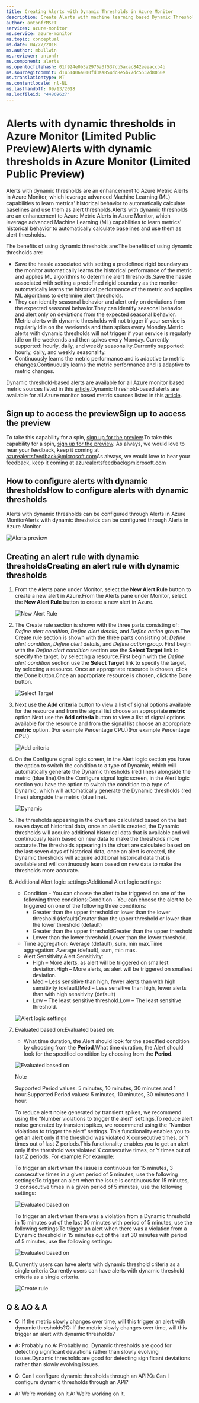 ```yaml
---
title: Creating Alerts with Dynamic Thresholds in Azure Monitor
description: Create Alerts with machine learning based Dynamic Thresholds
author: antonfrMSFT
services: azure-monitor
ms.service: azure-monitor
ms.topic: conceptual
ms.date: 04/27/2018
ms.author: mbullwin
ms.reviewer: antonfr
ms.component: alerts
ms.openlocfilehash: 01f924e0b3a2976a3f537cb5acac842eeeaccb4b
ms.sourcegitcommit: d1451406a010fd3aa854dc8e5b77dc5537d8050e
ms.translationtype: MT
ms.contentlocale: nl-NL
ms.lasthandoff: 09/13/2018
ms.locfileid: "44869627"
---
```

# <a name="alerts-with-dynamic-thresholds-in-azure-monitor-limited-public-preview"></a><span data-ttu-id="095ea-103">Alerts with dynamic thresholds in Azure Monitor (Limited Public Preview)</span><span class="sxs-lookup"><span data-stu-id="095ea-103">Alerts with dynamic thresholds in Azure Monitor (Limited Public Preview)</span></span>

<span data-ttu-id="095ea-104">Alerts with dynamic thresholds are an enhancement to Azure Metric Alerts in Azure Monitor, which leverage advanced Machine Learning (ML) capabilities to learn metrics' historical behavior to automatically calculate baselines and use them as alert thresholds.</span><span class="sxs-lookup"><span data-stu-id="095ea-104">Alerts with dynamic thresholds are an enhancement to Azure Metric Alerts in Azure Monitor, which leverage advanced Machine Learning (ML) capabilities to learn metrics' historical behavior to automatically calculate baselines and use them as alert thresholds.</span></span>

<span data-ttu-id="095ea-105">The benefits of using dynamic thresholds are:</span><span class="sxs-lookup"><span data-stu-id="095ea-105">The benefits of using dynamic thresholds are:</span></span>

- <span data-ttu-id="095ea-106">Save the hassle associated with setting a predefined rigid boundary as the monitor automatically learns the historical performance of the metric and applies ML algorithms to determine alert thresholds.</span><span class="sxs-lookup"><span data-stu-id="095ea-106">Save the hassle associated with setting a predefined rigid boundary as the monitor automatically learns the historical performance of the metric and applies ML algorithms to determine alert thresholds.</span></span>
- <span data-ttu-id="095ea-107">They can identify seasonal behavior and alert only on deviations from the expected seasonal behavior.</span><span class="sxs-lookup"><span data-stu-id="095ea-107">They can identify seasonal behavior and alert only on deviations from the expected seasonal behavior.</span></span> <span data-ttu-id="095ea-108">Metric alerts with dynamic thresholds will not trigger if your service is regularly idle on the weekends and then spikes every Monday.</span><span class="sxs-lookup"><span data-stu-id="095ea-108">Metric alerts with dynamic thresholds will not trigger if your service is regularly idle on the weekends and then spikes every Monday.</span></span> <span data-ttu-id="095ea-109">Currently supported: hourly, daily, and weekly seasonality.</span><span class="sxs-lookup"><span data-stu-id="095ea-109">Currently supported: hourly, daily, and weekly seasonality.</span></span>
- <span data-ttu-id="095ea-110">Continuously learns the metric performance and is adaptive to metric changes.</span><span class="sxs-lookup"><span data-stu-id="095ea-110">Continuously learns the metric performance and is adaptive to metric changes.</span></span>

<span data-ttu-id="095ea-111">Dynamic threshold-based alerts are available for all Azure monitor based metric sources listed in this [article](https://docs.microsoft.com/azure/monitoring-and-diagnostics/monitoring-near-real-time-metric-alerts#what-resources-can-i-create-near-real-time-metric-alerts-for).</span><span class="sxs-lookup"><span data-stu-id="095ea-111">Dynamic threshold-based alerts are available for all Azure monitor based metric sources listed in this [article](https://docs.microsoft.com/azure/monitoring-and-diagnostics/monitoring-near-real-time-metric-alerts#what-resources-can-i-create-near-real-time-metric-alerts-for).</span></span>

## <a name="sign-up-to-access-the-preview"></a><span data-ttu-id="095ea-112">Sign up to access the preview</span><span class="sxs-lookup"><span data-stu-id="095ea-112">Sign up to access the preview</span></span>

<span data-ttu-id="095ea-113">To take this capability for a spin, [sign up for the preview](http://aka.ms/DynamicThresholdMetricAlerts).</span><span class="sxs-lookup"><span data-stu-id="095ea-113">To take this capability for a spin, [sign up for the preview](http://aka.ms/DynamicThresholdMetricAlerts).</span></span> <span data-ttu-id="095ea-114">As always, we would love to hear your feedback, keep it coming at [azurealertsfeedback@microsoft.com](mailto:azurealertsfeedback@microsoft.com)</span><span class="sxs-lookup"><span data-stu-id="095ea-114">As always, we would love to hear your feedback, keep it coming at [azurealertsfeedback@microsoft.com](mailto:azurealertsfeedback@microsoft.com)</span></span>

## <a name="how-to-configure-alerts-with-dynamic-thresholds"></a><span data-ttu-id="095ea-115">How to configure alerts with dynamic thresholds</span><span class="sxs-lookup"><span data-stu-id="095ea-115">How to configure alerts with dynamic thresholds</span></span>

<span data-ttu-id="095ea-116">Alerts with dynamic thresholds can be configured through Alerts in Azure Monitor</span><span class="sxs-lookup"><span data-stu-id="095ea-116">Alerts with dynamic thresholds can be configured through Alerts in Azure Monitor</span></span>

![Alerts preview](./media/monitoring-alerts-dynamic-thresholds/0001.png)

## <a name="creating-an-alert-rule-with-dynamic-thresholds"></a><span data-ttu-id="095ea-118">Creating an alert rule with dynamic thresholds</span><span class="sxs-lookup"><span data-stu-id="095ea-118">Creating an alert rule with dynamic thresholds</span></span>

1. <span data-ttu-id="095ea-119">From the Alerts pane under Monitor, select the **New Alert Rule** button to create a new alert in Azure.</span><span class="sxs-lookup"><span data-stu-id="095ea-119">From the Alerts pane under Monitor, select the **New Alert Rule** button to create a new alert in Azure.</span></span>

   ![New Alert Rule](./media/monitoring-alerts-dynamic-thresholds/002.png)

2. <span data-ttu-id="095ea-121">The Create rule section is shown with the three parts consisting of: _Define alert condition_, _Define alert details_, and _Define action group_.</span><span class="sxs-lookup"><span data-stu-id="095ea-121">The Create rule section is shown with the three parts consisting of: _Define alert condition_, _Define alert details_, and _Define action group_.</span></span> <span data-ttu-id="095ea-122">First begin with the _Define alert condition_ section use the **Select Target** link to specify the target, by selecting a resource.</span><span class="sxs-lookup"><span data-stu-id="095ea-122">First begin with the _Define alert condition_ section use the **Select Target** link to specify the target, by selecting a resource.</span></span> <span data-ttu-id="095ea-123">Once an appropriate resource is chosen, click the Done button.</span><span class="sxs-lookup"><span data-stu-id="095ea-123">Once an appropriate resource is chosen, click the Done button.</span></span>

   ![Select Target](./media/monitoring-alerts-dynamic-thresholds/0003.png)

3. <span data-ttu-id="095ea-125">Next use the **Add criteria** button to view a list of signal options available for the resource and from the signal list choose an appropriate **metric** option.</span><span class="sxs-lookup"><span data-stu-id="095ea-125">Next use the **Add criteria** button to view a list of signal options available for the resource and from the signal list choose an appropriate **metric** option.</span></span> <span data-ttu-id="095ea-126">(For example Percentage CPU.)</span><span class="sxs-lookup"><span data-stu-id="095ea-126">(For example Percentage CPU.)</span></span>

   ![Add criteria](./media/monitoring-alerts-dynamic-thresholds/004.png)

4. <span data-ttu-id="095ea-128">On the Configure signal logic screen, in the Alert logic section you have the option to switch the condition to a type of Dynamic, which will automatically generate the Dynamic thresholds (red lines) alongside the metric (blue line).</span><span class="sxs-lookup"><span data-stu-id="095ea-128">On the Configure signal logic screen, in the Alert logic section you have the option to switch the condition to a type of Dynamic, which will automatically generate the Dynamic thresholds (red lines) alongside the metric (blue line).</span></span>

   ![Dynamic](./media/monitoring-alerts-dynamic-thresholds/005.png)

5. <span data-ttu-id="095ea-130">The thresholds appearing in the chart are calculated based on the last seven days of historical data, once an alert is created, the Dynamic thresholds will acquire additional historical data that is available and will continuously learn based on new data to make the thresholds more accurate.</span><span class="sxs-lookup"><span data-stu-id="095ea-130">The thresholds appearing in the chart are calculated based on the last seven days of historical data, once an alert is created, the Dynamic thresholds will acquire additional historical data that is available and will continuously learn based on new data to make the thresholds more accurate.</span></span>

6. <span data-ttu-id="095ea-131">Additional Alert logic settings:</span><span class="sxs-lookup"><span data-stu-id="095ea-131">Additional Alert logic settings:</span></span>
   - <span data-ttu-id="095ea-132">Condition - You can choose the alert to be triggered on one of the following three conditions:</span><span class="sxs-lookup"><span data-stu-id="095ea-132">Condition - You can choose the alert to be triggered on one of the following three conditions:</span></span>
       - <span data-ttu-id="095ea-133">Greater than the upper threshold or lower than the lower threshold (default)</span><span class="sxs-lookup"><span data-stu-id="095ea-133">Greater than the upper threshold or lower than the lower threshold (default)</span></span>
       - <span data-ttu-id="095ea-134">Greater than the upper threshold</span><span class="sxs-lookup"><span data-stu-id="095ea-134">Greater than the upper threshold</span></span>
       - <span data-ttu-id="095ea-135">Lower than the lower threshold.</span><span class="sxs-lookup"><span data-stu-id="095ea-135">Lower than the lower threshold.</span></span>
   - <span data-ttu-id="095ea-136">Time aggregation: Average (default), sum, min max.</span><span class="sxs-lookup"><span data-stu-id="095ea-136">Time aggregation: Average (default), sum, min max.</span></span>
   - <span data-ttu-id="095ea-137">Alert Sensitivity:</span><span class="sxs-lookup"><span data-stu-id="095ea-137">Alert Sensitivity:</span></span>
       - <span data-ttu-id="095ea-138">High – More alerts, as alert will be triggered on smallest deviation.</span><span class="sxs-lookup"><span data-stu-id="095ea-138">High – More alerts, as alert will be triggered on smallest deviation.</span></span>
       - <span data-ttu-id="095ea-139">Med – Less sensitive than high, fewer alerts than with high sensitivity (default)</span><span class="sxs-lookup"><span data-stu-id="095ea-139">Med – Less sensitive than high, fewer alerts than with high sensitivity (default)</span></span>
       - <span data-ttu-id="095ea-140">Low – The least sensitive threshold.</span><span class="sxs-lookup"><span data-stu-id="095ea-140">Low – The least sensitive threshold.</span></span>

    ![Alert logic settings](./media/monitoring-alerts-dynamic-thresholds/00007.png)

7. <span data-ttu-id="095ea-142">Evaluated based on:</span><span class="sxs-lookup"><span data-stu-id="095ea-142">Evaluated based on:</span></span>
    -  <span data-ttu-id="095ea-143">What time duration, the Alert should look for the specified condition by choosing from the **Period**.</span><span class="sxs-lookup"><span data-stu-id="095ea-143">What time duration, the Alert should look for the specified condition by choosing from the **Period**.</span></span>

    ![Evaluated based on](./media/monitoring-alerts-dynamic-thresholds/007.png)

   > [!NOTE]
   > <span data-ttu-id="095ea-145">Supported Period values: 5 minutes, 10 minutes, 30 minutes and 1 hour.</span><span class="sxs-lookup"><span data-stu-id="095ea-145">Supported Period values: 5 minutes, 10 minutes, 30 minutes and 1 hour.</span></span>

   <span data-ttu-id="095ea-146">To reduce alert noise generated by transient spikes, we recommend using the “Number violations to trigger the alert” settings.</span><span class="sxs-lookup"><span data-stu-id="095ea-146">To reduce alert noise generated by transient spikes, we recommend using the “Number violations to trigger the alert” settings.</span></span> <span data-ttu-id="095ea-147">This functionality enables you to get an alert only if the threshold was violated X consecutive times, or Y times out of last Z periods.</span><span class="sxs-lookup"><span data-stu-id="095ea-147">This functionality enables you to get an alert only if the threshold was violated X consecutive times, or Y times out of last Z periods.</span></span> <span data-ttu-id="095ea-148">For example:</span><span class="sxs-lookup"><span data-stu-id="095ea-148">For example:</span></span>

    <span data-ttu-id="095ea-149">To trigger an alert when the issue is continuous for 15 minutes, 3 consecutive times in a given period of 5 minutes, use the following settings:</span><span class="sxs-lookup"><span data-stu-id="095ea-149">To trigger an alert when the issue is continuous for 15 minutes, 3 consecutive times in a given period of 5 minutes, use the following settings:</span></span>

   ![Evaluated based on](./media/monitoring-alerts-dynamic-thresholds/0008.png)

    <span data-ttu-id="095ea-151">To trigger an alert when there was a violation from a Dynamic threshold in 15 minutes out of the last 30 minutes with period of 5 minutes, use the following settings:</span><span class="sxs-lookup"><span data-stu-id="095ea-151">To trigger an alert when there was a violation from a Dynamic threshold in 15 minutes out of the last 30 minutes with period of 5 minutes, use the following settings:</span></span>

   ![Evaluated based on](./media/monitoring-alerts-dynamic-thresholds/0009.png)

8. <span data-ttu-id="095ea-153">Currently users can have alerts with dynamic threshold criteria as a single criteria.</span><span class="sxs-lookup"><span data-stu-id="095ea-153">Currently users can have alerts with dynamic threshold criteria as a single criteria.</span></span>

   ![Create rule](./media/monitoring-alerts-dynamic-thresholds/010.png)

## <a name="q--a"></a><span data-ttu-id="095ea-155">Q & A</span><span class="sxs-lookup"><span data-stu-id="095ea-155">Q & A</span></span>

- <span data-ttu-id="095ea-156">Q: If the metric slowly changes over time, will this trigger an alert with dynamic thresholds?</span><span class="sxs-lookup"><span data-stu-id="095ea-156">Q: If the metric slowly changes over time, will this trigger an alert with dynamic thresholds?</span></span>

- <span data-ttu-id="095ea-157">A: Probably no.</span><span class="sxs-lookup"><span data-stu-id="095ea-157">A: Probably no.</span></span> <span data-ttu-id="095ea-158">Dynamic thresholds are good for detecting significant deviations rather than slowly evolving issues.</span><span class="sxs-lookup"><span data-stu-id="095ea-158">Dynamic thresholds are good for detecting significant deviations rather than slowly evolving issues.</span></span>

- <span data-ttu-id="095ea-159">Q: Can I configure dynamic thresholds through an API?</span><span class="sxs-lookup"><span data-stu-id="095ea-159">Q: Can I configure dynamic thresholds through an API?</span></span>

- <span data-ttu-id="095ea-160">A: We’re working on it.</span><span class="sxs-lookup"><span data-stu-id="095ea-160">A: We’re working on it.</span></span>
